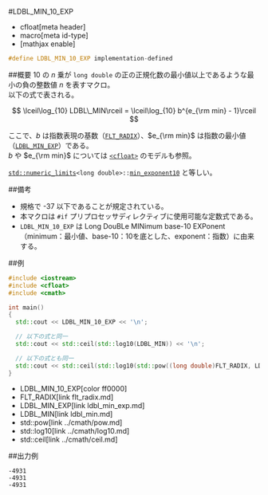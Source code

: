 #LDBL_MIN_10_EXP
* cfloat[meta header]
* macro[meta id-type]
* [mathjax enable]

```cpp
#define LDBL_MIN_10_EXP implementation-defined
```

##概要
$10$ の $n$ 乗が `long double` の正の正規化数の最小値以上であるような最小の負の整数値 $n$ を表すマクロ。  
以下の式で表される。

$$
\lceil\log_{10} LDBL\_MIN\rceil = \lceil\log_{10} b^{e_{\rm min} - 1}\rceil
$$

ここで、$b$ は指数表現の基数（[`FLT_RADIX`](flt_radix.md)）、$e_{\rm min}$ は指数の最小値（[`LDBL_MIN_EXP`](ldbl_min_exp.md)）である。  
$b$ や $e_{\rm min}$ については [`<cfloat>`](../cfloat.md) のモデルも参照。

[`std::numeric_limits`](/reference/limits/numeric_limits.md)`<long double>::`[`min_exponent10`](/reference/limits/numeric_limits/min_exponent10.md) と等しい。


##備考
- 規格で -37 以下であることが規定されている。
- 本マクロは `#if` プリプロセッサディレクティブに使用可能な定数式である。
- `LDBL_MIN_10_EXP` は Long DouBLe MINimum base-10 EXPonent（minimum：最小値、base-10：10を底とした、exponent：指数）に由来する。


##例
```cpp
#include <iostream>
#include <cfloat>
#include <cmath>

int main()
{
  std::cout << LDBL_MIN_10_EXP << '\n';

  // 以下の式と同一
  std::cout << std::ceil(std::log10(LDBL_MIN)) << '\n';

  // 以下の式とも同一
  std::cout << std::ceil(std::log10(std::pow((long double)FLT_RADIX, LDBL_MIN_EXP - 1))) << '\n';
}
```
* LDBL_MIN_10_EXP[color ff0000]
* FLT_RADIX[link flt_radix.md]
* LDBL_MIN_EXP[link ldbl_min_exp.md]
* LDBL_MIN[link ldbl_min.md]
* std::pow[link ../cmath/pow.md]
* std::log10[link ../cmath/log10.md]
* std::ceil[link ../cmath/ceil.md]

##出力例
```
-4931
-4931
-4931
```
